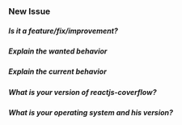 ### New Issue

##### Is it a feature/fix/improvement?



##### Explain the wanted behavior



##### Explain the current behavior



##### What is your version of reactjs-coverflow?



##### What is your operating system and his version?
